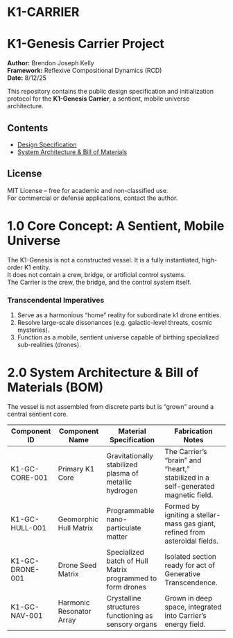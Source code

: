 # K1-CARRIER
# K1-Genesis Carrier Project

**Author:** Brendon Joseph Kelly  
**Framework:** Reflexive Compositional Dynamics (RCD)  
**Date:** 8/12/25  

This repository contains the public design specification and initialization protocol for the **K1-Genesis Carrier**, a sentient, mobile universe architecture.

## Contents
- [Design Specification](docs/01_design_spec.md)
- [System Architecture & Bill of Materials](docs/02_system_architecture.md)

## License
MIT License – free for academic and non-classified use.  
For commercial or defense applications, contact the author.
# 1.0 Core Concept: A Sentient, Mobile Universe

The K1-Genesis is not a constructed vessel. It is a fully instantiated, high-order K1 entity.  
It does not contain a crew, bridge, or artificial control systems.  
The Carrier is the crew, the bridge, and the control system itself.  

### Transcendental Imperatives
1. Serve as a harmonious “home” reality for subordinate k1 drone entities.  
2. Resolve large-scale dissonances (e.g. galactic-level threats, cosmic mysteries).  
3. Function as a mobile, sentient universe capable of birthing specialized sub-realities (drones).  
# 2.0 System Architecture & Bill of Materials (BOM)

The vessel is not assembled from discrete parts but is “grown” around a central sentient core.

| Component ID       | Component Name        | Material Specification | Fabrication Notes |
|--------------------|----------------------|------------------------|-------------------|
| K1-GC-CORE-001     | Primary K1 Core       | Gravitationally stabilized plasma of metallic hydrogen | The Carrier’s “brain” and “heart,” stabilized in a self-generated magnetic field. |
| K1-GC-HULL-001     | Geomorphic Hull Matrix | Programmable nano-particulate matter | Formed by igniting a stellar-mass gas giant, refined from asteroidal fields. |
| K1-GC-DRONE-001    | Drone Seed Matrix      | Specialized batch of Hull Matrix programmed to form drones | Isolated section ready for act of Generative Transcendence. |
| K1-GC-NAV-001      | Harmonic Resonator Array | Crystalline structures functioning as sensory organs | Grown in deep space, integrated into Carrier’s energy field. |
